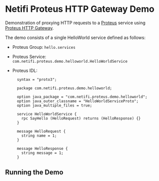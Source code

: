 # Netifi Proteus HTTP Gateway Demo
Demonstration of proxying HTTP requests to a [Proteus](https://www.netifi.com/proteus.html) service using [Proteus HTTP Gateway](https://github.com/netifi-proteus/proteus-httpgateway).

The demo consists of a single HelloWorld service defined as follows:

* Proteus Group: `hello.services`

* Proteus Service: `com.netifi.proteus.demo.helloworld.HelloWorldService`

* Proteus IDL:
    
        syntax = "proto3";
        
        package com.netifi.proteus.demo.helloworld;
        
        option java_package = "com.netifi.proteus.demo.helloworld";
        option java_outer_classname = "HelloWorldServiceProto";
        option java_multiple_files = true;
        
        service HelloWorldService {
          rpc SayHello (HelloRequest) returns (HelloResponse) {}
        }
        
        message HelloRequest {
          string name = 1;
        }
        
        message HelloResponse {
          string message = 1;
        }

## Running the Demo